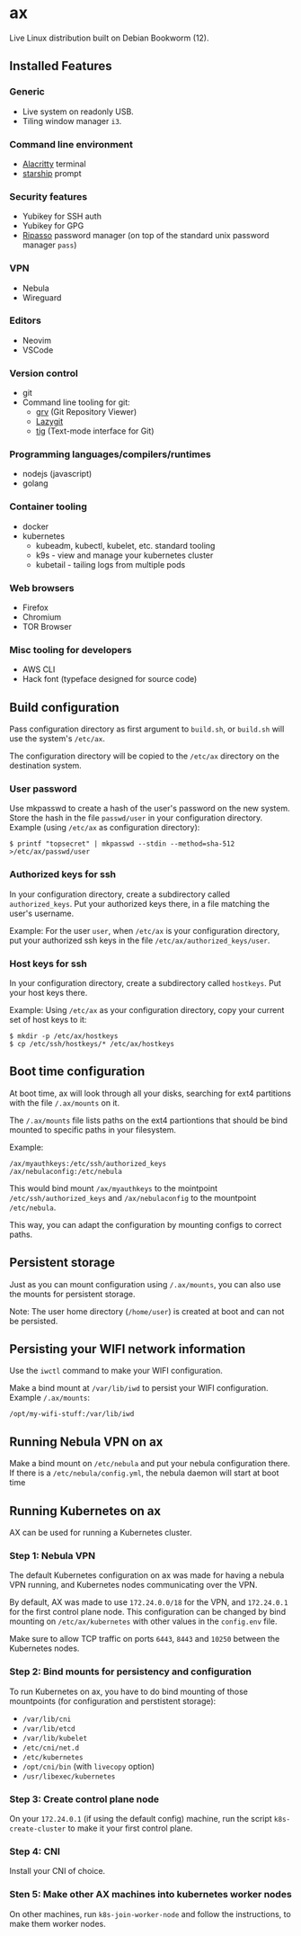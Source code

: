 # ax

Live Linux distribution built on Debian Bookworm (12).

## Installed Features

### Generic

* Live system on readonly USB.
* Tiling window manager `i3`.

### Command line environment

* [Alacritty](https://github.com/alacritty/alacritty) terminal
* [starship](https://starship.rs/) prompt

### Security features

* Yubikey for SSH auth
* Yubikey for GPG
* [Ripasso](https://github.com/cortex/ripasso/) password manager (on top of the standard unix password manager `pass`)

### VPN

* Nebula
* Wireguard

### Editors

* Neovim
* VSCode

### Version control

* git
* Command line tooling for git:
	* [grv](https://github.com/rgburke/grv) (Git Repository Viewer)
	* [Lazygit](https://github.com/jesseduffield/lazygit) 
	* [tig](https://github.com/jonas/tig) (Text-mode interface for Git)

### Programming languages/compilers/runtimes

* nodejs (javascript)
* golang

### Container tooling

* docker
* kubernetes
	* kubeadm, kubectl, kubelet, etc. standard tooling
	* k9s - view and manage your kubernetes cluster
	* kubetail - tailing logs from multiple pods

### Web browsers

* Firefox
* Chromium
* TOR Browser

### Misc tooling for developers

* AWS CLI
* Hack font (typeface designed for source code)

## Build configuration

Pass configuration directory as first argument to `build.sh`,
or `build.sh` will use the system's `/etc/ax`.

The configuration directory will be copied to the `/etc/ax` directory on the destination system.

### User password

Use mkpasswd to create a hash of the user's password on the new system. Store the hash in the file `passwd/user` in your configuration directory. Example (using `/etc/ax` as configuration directory):

```
$ printf "topsecret" | mkpasswd --stdin --method=sha-512 >/etc/ax/passwd/user
```

### Authorized keys for ssh

In your configuration directory, create a subdirectory called `authorized_keys`. Put your authorized keys there, in a file matching the user's username.

Example: For the user `user`, when `/etc/ax` is your configuration directory, put your authorized ssh keys in the file `/etc/ax/authorized_keys/user`.

### Host keys for ssh

In your configuration directory, create a subdirectory called `hostkeys`. Put your host keys there.

Example: Using `/etc/ax` as your configuration directory, copy your current set of host keys to it:

```
$ mkdir -p /etc/ax/hostkeys
$ cp /etc/ssh/hostkeys/* /etc/ax/hostkeys
```


## Boot time configuration

At boot time, ax will look through all your disks, searching for ext4 partitions with the file `/.ax/mounts` on it.

The `/.ax/mounts` file lists paths on the ext4 partiontions that should be bind mounted to specific paths in your filesystem.

Example:

```
/ax/myauthkeys:/etc/ssh/authorized_keys
/ax/nebulaconfig:/etc/nebula
```

This would bind mount `/ax/myauthkeys` to the mointpoint `/etc/ssh/authorized_keys` and `/ax/nebulaconfig` to the mountpoint `/etc/nebula`.

This way, you can adapt the configuration by mounting configs to correct paths.

## Persistent storage

Just as you can mount configuration using `/.ax/mounts`, you can also use the mounts for persistent storage.

Note: The user home directory (`/home/user`) is created at boot and can not be persisted.

## Persisting your WIFI network information

Use the `iwctl` command to make your WIFI configuration.

Make a bind mount at `/var/lib/iwd` to persist your WIFI configuration. Example `/.ax/mounts`:

```
/opt/my-wifi-stuff:/var/lib/iwd
```

## Running Nebula VPN on ax

Make a bind mount on `/etc/nebula` and put your nebula configuration there. If there is a `/etc/nebula/config.yml`, the nebula daemon will start at boot time

## Running Kubernetes on ax

AX can be used for running a Kubernetes cluster.

### Step 1: Nebula VPN

The default Kubernetes configuration on ax was made for having a nebula VPN running, and Kubernetes nodes communicating over the VPN.

By default, AX was made to use `172.24.0.0/18` for the VPN, and `172.24.0.1` for the first control plane node. This configuration can be changed by bind mounting on `/etc/ax/kubernetes` with other values in the `config.env` file.

Make sure to allow TCP traffic on ports `6443`, `8443` and `10250` between the Kubernetes nodes.

### Step 2: Bind mounts for persistency and configuration

To run Kubernetes on ax, you have to do bind mounting of those mountpoints (for configuration and perstistent storage):

* `/var/lib/cni`
* `/var/lib/etcd`
* `/var/lib/kubelet`
* `/etc/cni/net.d`
* `/etc/kubernetes`
* `/opt/cni/bin` (with `livecopy` option)
* `/usr/libexec/kubernetes`

### Step 3: Create control plane node

On your `172.24.0.1` (if using the default config) machine, run the script `k8s-create-cluster` to make it your first control plane.

### Step 4: CNI

Install your CNI of choice.

### Sten 5: Make other AX machines into kubernetes worker nodes

On other machines, run `k8s-join-worker-node` and follow the instructions, to make them worker nodes.